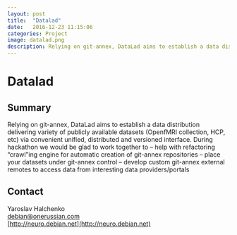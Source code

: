```yaml
---
layout: post
title:  "Datalad"
date:   2016-12-23 11:15:06
categories: Project
image: datalad.png
description: Relying on git-annex, DataLad aims to establish a data distribution delivering variety of publicly available datasets (OpenfMRI collection, HCP, etc) via convenient unified,
---
```

# Datalad

## Summary
Relying on git-annex, DataLad aims to establish a data distribution delivering variety of publicly available datasets (OpenfMRI collection, HCP, etc) via convenient unified, distributed and versioned interface. During hackathon we would be glad to work together to – help with refactoring “crawl”ing engine for automatic creation of git-annex repositories – place your datasets under git-annex control – develop custom git-annex external remotes to access data from interesting data providers/portals

## Contact  
Yaroslav Halchenko  
[debian@onerussian.com](mailto:debian@onerussian.com)  
[http://neuro.debian.net](http://neuro.debian.net)  
